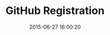 ---
layout: post
title:  "GitHub Registration"
date:   2015-06-27 16:00:20
categories: github
tags: registration form wizard
screenshot: github-registration-1.jpg
alt-screenshots: 
- github-registration-1-error.jpg
---